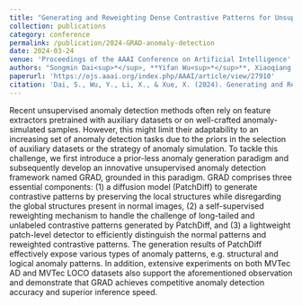```yaml
---
title: "Generating and Reweighting Dense Contrastive Patterns for Unsupervised Anomaly Detection"
collection: publications
category: conference
permalink: /publication/2024-GRAD-anomaly-detection
date: 2024-03-24
venue: 'Proceedings of the AAAI Conference on Artificial Intelligence'
authors: "Songmin Dai<sup>*</sup>, **Yifan Wu<sup>*</sup>**, Xiaoqiang Li<sup>#</sup>, Xiangyang Xue"
paperurl: 'https://ojs.aaai.org/index.php/AAAI/article/view/27910'
citation: 'Dai, S., Wu, Y., Li, X., & Xue, X. (2024). Generating and Reweighting Dense Contrastive Patterns for Unsupervised Anomaly Detection. Proceedings of the AAAI Conference on Artificial Intelligence, 38(2), 1454-1462.'
---
```

Recent unsupervised anomaly detection methods often rely on feature extractors pretrained with auxiliary datasets or on well-crafted anomaly-simulated samples. However, this might limit their adaptability to an increasing set of anomaly detection tasks due to the priors in the selection of auxiliary datasets or the strategy of anomaly simulation. To tackle this challenge, we first introduce a prior-less anomaly generation paradigm and subsequently develop an innovative unsupervised anomaly detection framework named GRAD, grounded in this paradigm. GRAD comprises three essential components: (1) a diffusion model (PatchDiff) to generate contrastive patterns by preserving the local structures while disregarding the global structures present in normal images, (2) a self-supervised reweighting mechanism to handle the challenge of long-tailed and unlabeled contrastive patterns generated by PatchDiff, and (3) a lightweight patch-level detector to efficiently distinguish the normal patterns and reweighted contrastive patterns. The generation results of PatchDiff effectively expose various types of anomaly patterns, e.g. structural and logical anomaly patterns. In addition, extensive experiments on both MVTec AD and MVTec LOCO datasets also support the aforementioned observation and demonstrate that GRAD achieves competitive anomaly detection accuracy and superior inference speed.
